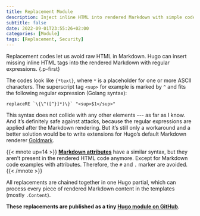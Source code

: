 ```yaml
---
title: Replacement Module
description: Inject inline HTML into rendered Markdown with simple codes
subtitle: false
date: 2022-09-01T23:55:26+02:00
categories: [Module]
tags: [Replacement, Security]
---
```


Replacement codes let us avoid raw HTML in Markdown. Hugo can insert missing inline HTML tags into the rendered Markdown with regular expressions.
{.p-first} <!--more-->

The codes look like `{*text}`, where `*` is a placeholder for one or more ASCII characters. The superscript tag `<sup>` for example is marked by `^` and fits the following regular expression (Golang syntax):

```go-html-template
replaceRE `\{\^([^}]*)\}` "<sup>$1</sup>"
```

This syntax does not collide with any other elements --- as far as I know. And it’s definitely safe against attacks, because the regular expressions are applied after the Markdown rendering. But it’s still only a workaround and a better solution would be to write extensions for Hugo’s default Markdown renderer [Goldmark][goldmark].

{{< mnote up=14 >}}
[**Markdown attributes**](/doc/attribute) have a similar syntax, but they aren’t present in the rendered HTML code anymore. Except for Markdown code examples with attributes. Therefore, the `#` and `.` marker are avoided.
{{< /mnote >}}

All replacements are chained together in one Hugo partial, which can process every piece of rendered Markdown content in the templates (mostly `.Content`).

**These replacements are published as a tiny [Hugo module on GitHub][module]**.

[module]: https://github.com/bowman2001/hugo-mod-replacements/
[goldmark]: https://github.com/yuin/goldmark "GitHub repository"

